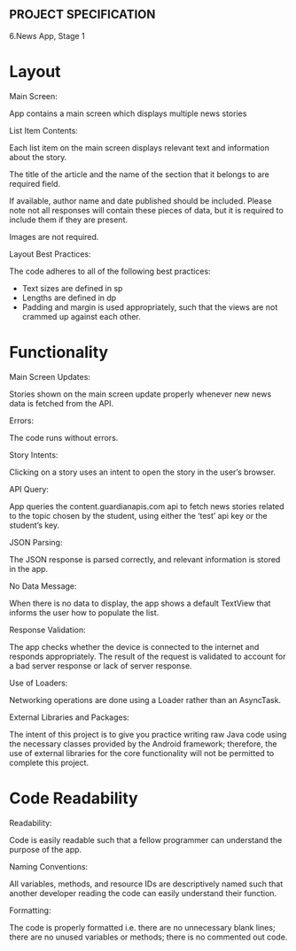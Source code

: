 ## PROJECT SPECIFICATION

   6.News App, Stage 1
   
# Layout

Main Screen:

App contains a main screen which displays multiple news stories

List Item Contents:

Each list item on the main screen displays relevant text and information about the story.

The title of the article and the name of the section that it belongs to are required field.

If available, author name and date published should be included. Please note not all responses will contain these pieces of data, but it is required to include them if they are present.

Images are not required.

Layout Best Practices:

The code adheres to all of the following best practices:

* Text sizes are defined in sp
* Lengths are defined in dp
* Padding and margin is used appropriately, such that the views are not crammed up against each other.

# Functionality

Main Screen Updates:

Stories shown on the main screen update properly whenever new news data is fetched from the API.

Errors:

The code runs without errors.

Story Intents:

Clicking on a story uses an intent to open the story in the user’s browser.

API Query:

App queries the content.guardianapis.com api to fetch news stories related to the topic chosen by the student, using either the ‘test’ api key or the student’s key.

JSON Parsing:

The JSON response is parsed correctly, and relevant information is stored in the app.

No Data Message:

When there is no data to display, the app shows a default TextView that informs the user how to populate the list.

Response Validation:

The app checks whether the device is connected to the internet and responds appropriately. The result of the request is validated to account for a bad server response or lack of server response.

Use of Loaders:

Networking operations are done using a Loader rather than an AsyncTask.

External Libraries and Packages:

The intent of this project is to give you practice writing raw Java code using the necessary classes provided by the Android framework; therefore, the use of external libraries for the core functionality will not be permitted to complete this project.

# Code Readability

Readability:

Code is easily readable such that a fellow programmer can understand the purpose of the app.

Naming Conventions:

All variables, methods, and resource IDs are descriptively named such that another developer reading the code can easily understand their function.

Formatting:

The code is properly formatted i.e. there are no unnecessary blank lines; there are no unused variables or methods; there is no commented out code.
